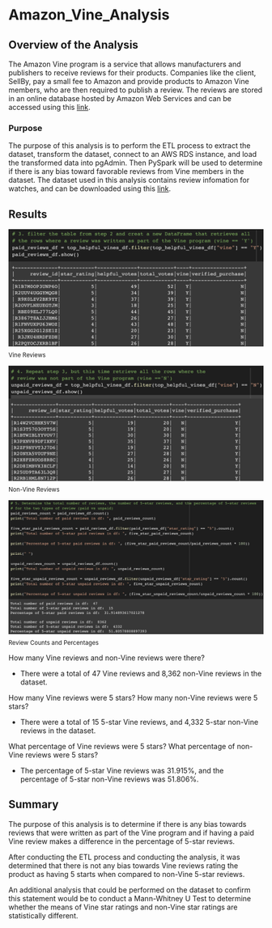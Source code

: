 # Amazon_Vine_Analysis

## Overview of the Analysis
The Amazon Vine program is a service that allows manufacturers and publishers to receive reviews for their products. Companies like the client, SellBy, pay a small fee to Amazon and provide products to Amazon Vine members, who are then required to publish a review. The reviews are stored in an online database hosted by Amazon Web Services and can be accessed using this [link](https://s3.amazonaws.com/amazon-reviews-pds/tsv/index.txt).

### Purpose
The purpose of this analysis is to perform the ETL process to extract the dataset, transform the dataset, connect to an AWS RDS instance, and load the transformed data into pgAdmin. Then PySpark will be used to determine if there is any bias toward favorable reviews from Vine members in the dataset. The dataset used in this analysis contains review infomation for watches, and can be downloaded using this [link](https://s3.amazonaws.com/amazon-reviews-pds/tsv/amazon_reviews_us_Watches_v1_00.tsv.gz
).

## Results
![Vine Reviews](https://github.com/mschimmy/Amazon_Vine_Analysis/blob/main/images/Vine_reviews.png)
<sub>Vine Reviews</sub>

![Non-Vine Reviews](https://github.com/mschimmy/Amazon_Vine_Analysis/blob/main/images/Non-Vine_reviews.png)
<sub>Non-Vine Reviews</sub>

![Review Counts and Percentages](https://github.com/mschimmy/Amazon_Vine_Analysis/blob/main/images/Review_counts_percentages.png)
<sub>Review Counts and Percentages</sub>

How many Vine reviews and non-Vine reviews were there?
- There were a total of 47 Vine reviews and 8,362 non-Vine reviews in the dataset.

How many Vine reviews were 5 stars? How many non-Vine reviews were 5 stars?
- There were a total of 15 5-star Vine reviews, and 4,332 5-star non-Vine reviews in the dataset.

What percentage of Vine reviews were 5 stars? What percentage of non-Vine reviews were 5 stars?
- The percentage of 5-star Vine reviews was 31.915%, and the percentage of 5-star non-Vine reviews was 51.806%.

## Summary
The purpose of this analysis is to determine if there is any bias towards reviews that were written as part of the Vine program and if having a paid Vine review makes a difference in the percentage of 5-star reviews.

After conducting the ETL process and conducting the analysis, it was determined that there is not any bias towards Vine reviews rating the product as having 5 starts when compared to non-Vine 5-star reviews.

An additional analysis that could be performed on the dataset to confirm this statement would be to conduct a Mann-Whitney U Test to determine whether the means of Vine star ratings and non-Vine star ratings are statistically different.
